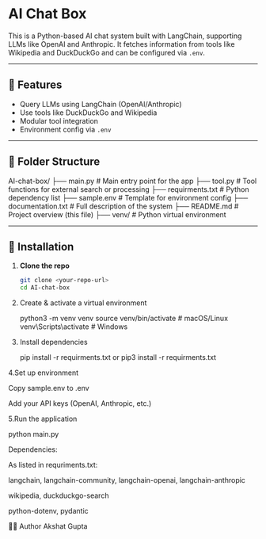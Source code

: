 # AI Chat Box

This is a Python-based AI chat system built with LangChain, supporting LLMs like OpenAI and Anthropic. It fetches information from tools like Wikipedia and DuckDuckGo and can be configured via `.env`.

---

## 🚀 Features

- Query LLMs using LangChain (OpenAI/Anthropic)
- Use tools like DuckDuckGo and Wikipedia
- Modular tool integration
- Environment config via `.env`

---

## 📁 Folder Structure

AI-chat-box/
├── main.py # Main entry point for the app
├── tool.py # Tool functions for external search or processing
├── requirments.txt # Python dependency list
├── sample.env # Template for environment config
├── documentation.txt # Full description of the system
├── README.md # Project overview (this file)
├── venv/ # Python virtual environment


---

## 🔧 Installation

1. **Clone the repo**
   ```bash
   git clone <your-repo-url>
   cd AI-chat-box
2. Create & activate a virtual environment
   
   python3 -m venv venv
   source venv/bin/activate       # macOS/Linux
   venv\Scripts\activate          # Windows

3. Install dependencies

   pip install -r requirments.txt
   or
   pip3 install -r requirments.txt

4.Set up environment

  Copy sample.env to .env

  Add your API keys (OpenAI, Anthropic, etc.)

5.Run the application

  python main.py

  
Dependencies:

As listed in requriments.txt:

langchain, langchain-community, langchain-openai, langchain-anthropic

wikipedia, duckduckgo-search

python-dotenv, pydantic

👨‍💻 Author
Akshat Gupta
  
